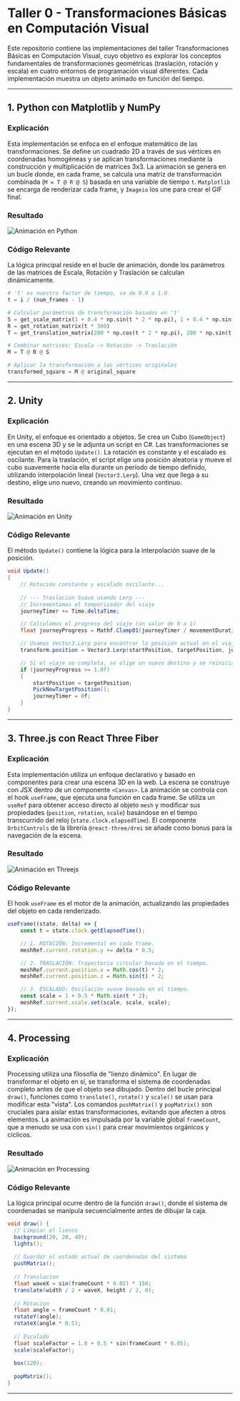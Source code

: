 # Taller 0 - Transformaciones Básicas en Computación Visual

Este repositorio contiene las implementaciones del taller Transformaciones Básicas en Computación Visual, cuyo objetivo es explorar los conceptos fundamentales de transformaciones geométricas (traslación, rotación y escala) en cuatro entornos de programación visual diferentes. Cada implementación muestra un objeto animado en función del tiempo.

---

## 1. Python con Matplotlib y NumPy

### Explicación
Esta implementación se enfoca en el enfoque matemático de las transformaciones. Se define un cuadrado 2D a través de sus vértices en coordenadas homogéneas y se aplican transformaciones mediante la construcción y multiplicación de matrices 3x3. La animación se genera en un bucle donde, en cada frame, se calcula una matriz de transformación combinada (`M = T @ R @ S`) basada en una variable de tiempo `t`. `Matplotlib` se encarga de renderizar cada frame, y `Imageio` los une para crear el GIF final.

### Resultado
![Animación en Python](python/output_python/pythonGIF.gif)

### Código Relevante
La lógica principal reside en el bucle de animación, donde los parámetros de las matrices de Escala, Rotación y Traslación se calculan dinámicamente.

```python
# 't' es nuestro factor de tiempo, va de 0.0 a 1.0
t = i / (num_frames - 1)

# Calcular parámetros de transformación basados en 't'
S = get_scale_matrix(1 + 0.4 * np.sin(t * 2 * np.pi), 1 + 0.4 * np.sin(t * 2 * np.pi))
R = get_rotation_matrix(t * 360)
T = get_translation_matrix(200 * np.cos(t * 2 * np.pi), 200 * np.sin(t * 2 * np.pi))

# Combinar matrices: Escala -> Rotación -> Traslación
M = T @ R @ S

# Aplicar la transformación a los vértices originales
transformed_square = M @ original_square

```
---

## 2. Unity 

### Explicación

En Unity, el enfoque es orientado a objetos. Se crea un Cubo (`GameObject`) en una escena 3D y se le adjunta un script en C\#. Las transformaciones se ejecutan en el método `Update()`. La rotación es constante y el escalado es oscilante. Para la traslación, el script elige una posición aleatoria y mueve el cubo suavemente hacia ella durante un período de tiempo definido, utilizando interpolación lineal (`Vector3.Lerp`). Una vez que llega a su destino, elige uno nuevo, creando un movimiento continuo.

### Resultado
![Animación en Unity](unity/unity_output/unityGIF.gif)

### Código Relevante

El método `Update()` contiene la lógica para la interpolación suave de la posición.

```csharp
void Update()
{
    // Rotación constante y escalado oscilante...
    
    // --- Traslación Suave usando Lerp ---
    // Incrementamos el temporizador del viaje
    journeyTimer += Time.deltaTime;

    // Calculamos el progreso del viaje (un valor de 0 a 1)
    float journeyProgress = Mathf.Clamp01(journeyTimer / movementDuration);

    // Usamos Vector3.Lerp para encontrar la posición actual en el viaje
    transform.position = Vector3.Lerp(startPosition, targetPosition, journeyProgress);

    // Si el viaje se completa, se elige un nuevo destino y se reinicia
    if (journeyProgress >= 1.0f)
    {
        startPosition = targetPosition;
        PickNewTargetPosition();
        journeyTimer = 0f;
    }
}
```
---

## 3. Three.js con React Three Fiber 

### Explicación

Esta implementación utiliza un enfoque declarativo y basado en componentes para crear una escena 3D en la web. La escena se construye con JSX dentro de un componente `<Canvas>`. La animación se controla con el hook `useFrame`, que ejecuta una función en cada frame. Se utiliza un `useRef` para obtener acceso directo al objeto `mesh` y modificar sus propiedades (`position`, `rotation`, `scale`) basándose en el tiempo transcurrido del reloj (`state.clock.elapsedTime`). El componente `OrbitControls` de la librería `@react-three/drei` se añade como bonus para la navegación de la escena.

### Resultado
![Animación en Threejs](threejs/output_threejs/threejsGIF.gif)

### Código Relevante

El hook `useFrame` es el motor de la animación, actualizando las propiedades del objeto en cada renderizado.

```jsx
useFrame((state, delta) => {
    const t = state.clock.getElapsedTime();

    // 1. ROTACIÓN: Incremental en cada frame.
    meshRef.current.rotation.y += delta * 0.5;

    // 2. TRASLACIÓN: Trayectoria circular basada en el tiempo.
    meshRef.current.position.x = Math.cos(t) * 2;
    meshRef.current.position.z = Math.sin(t) * 2;

    // 3. ESCALADO: Oscilación suave basada en el tiempo.
    const scale = 1 + 0.5 * Math.sin(t * 2);
    meshRef.current.scale.set(scale, scale, scale);
});
```
----

## 4. Processing

### Explicación

Processing utiliza una filosofía de "lienzo dinámico". En lugar de transformar el objeto en sí, se transforma el sistema de coordenadas completo antes de que el objeto sea dibujado. Dentro del bucle principal `draw()`, funciones como `translate()`, `rotate()` y `scale()` se usan para modificar esta "vista". Los comandos `pushMatrix()` y `popMatrix()` son cruciales para aislar estas transformaciones, evitando que afecten a otros elementos. La animación es impulsada por la variable global `frameCount`, que a menudo se usa con `sin()` para crear movimientos orgánicos y cíclicos.

### Resultado

![Animación en Processing](processing/output_processing/ProcessingGIF.gif)

### Código Relevante

La lógica principal ocurre dentro de la función `draw()`, donde el sistema de coordenadas se manipula secuencialmente antes de dibujar la caja.

```java
void draw() {
  // Limpiar el lienzo
  background(20, 20, 40); 
  lights();
  
  // Guardar el estado actual de coordenadas del sistema
  pushMatrix();
  
  // Translacion
  float waveX = sin(frameCount * 0.02) * 150;
  translate(width / 2 + waveX, height / 2, 0);
  
  // Rotacion
  float angle = frameCount * 0.01;
  rotateY(angle);
  rotateX(angle * 0.5);
  
  // Escalado
  float scaleFactor = 1.0 + 0.5 * sin(frameCount * 0.05);
  scale(scaleFactor);
  
  box(120);
  
  popMatrix();
}
```
---